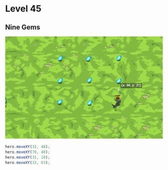 # Level 45
## Nine Gems 
![Alt text](45.png)
```js
hero.moveXY(32, 48);
hero.moveXY(70, 48);
hero.moveXY(31, 10);
hero.moveXY(33, 63);

